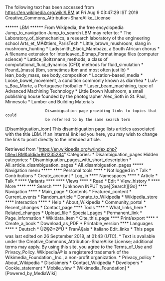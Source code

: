 The following text has been accessed from https://en.wikipedia.org/wiki/LBM at Fri Aug 9 03:47:29 IST 2019
Creative_Commons_Attribution-ShareAlike_License




















****** LBM ******
From Wikipedia, the free encyclopedia
Jump_to_navigation Jump_to_search
LBM may refer to:
    * The Laboratory_of_biomechanics, a research laboratory of the engineering
      school Arts_et_MÃ©tiers_ParisTech
    * Little_brown_mushroom, slang in mushroom_hunting
    * Ladysmith_Black_Mambazo, a South African chorus
    * A filename extension for Interleaved_Bitmap_Format image files (computer
      science)
    * Lattice_Boltzmann_methods, a class of computational_fluid_dynamics (CFD)
      methods for fluid_simulation
    * Pound_(mass) (lbm, sometimes lbm and most often just lb)
    * lean_body_mass, see body_composition
    * Location-based_media
    * Loose_bowel_movement, a condition commonly known as diarrhea
    * LuÃ­s_Boa_Morte, a Portuguese footballer
    * Laser_beam_machining, type of Advanced Machining Technology
    * Little Brown Mushroom, a small publishing house founded by the
      photographer Alec_Soth in St. Paul, Minnesota
    * Lumber and Building Materials

                      Disambiguation page providing links to topics that could
                      be referred to by the same search term
[Disambiguation_icon] This disambiguation page lists articles associated with
                      the title LBM.
                      If an internal_link led you here, you may wish to change
                      the link to point directly to the intended article.

Retrieved from "https://en.wikipedia.org/w/index.php?title=LBM&oldid=861235284"
Categories:
    * Disambiguation_pages
Hidden categories:
    * Disambiguation_pages_with_short_description
    * All_article_disambiguation_pages
    * All_disambiguation_pages
***** Navigation menu *****
**** Personal tools ****
    * Not logged in
    * Talk
    * Contributions
    * Create_account
    * Log_in
**** Namespaces ****
    * Article
    * Talk
⁰
**** Variants ****
**** Views ****
    * Read
    * Edit
    * View_history
⁰
**** More ****
**** Search ****
[Unknown INPUT type][Search][Go]
**** Navigation ****
    * Main_page
    * Contents
    * Featured_content
    * Current_events
    * Random_article
    * Donate_to_Wikipedia
    * Wikipedia_store
**** Interaction ****
    * Help
    * About_Wikipedia
    * Community_portal
    * Recent_changes
    * Contact_page
**** Tools ****
    * What_links_here
    * Related_changes
    * Upload_file
    * Special_pages
    * Permanent_link
    * Page_information
    * Wikidata_item
    * Cite_this_page
**** Print/export ****
    * Create_a_book
    * Download_as_PDF
    * Printable_version
**** Languages ****
    * Deutsch
    * ÙØ§Ø±Ø³Û
    * FranÃ§ais
    * Italiano
Edit_links
    * This page was last edited on 26 September 2018, at 01:43 (UTC).
    * Text is available under the Creative_Commons_Attribution-ShareAlike
      License; additional terms may apply. By using this site, you agree to the
      Terms_of_Use and Privacy_Policy. WikipediaÂ® is a registered trademark of
      the Wikimedia_Foundation,_Inc., a non-profit organization.
    * Privacy_policy
    * About_Wikipedia
    * Disclaimers
    * Contact_Wikipedia
    * Developers
    * Cookie_statement
    * Mobile_view
    * [Wikimedia_Foundation]
    * [Powered_by_MediaWiki]
